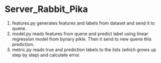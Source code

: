# Server_Rabbit_Pika
1. features.py generates features and labels from dataset and send it to quene.
2. model.py reads features from quene and predict label using linear regression model from bynary pikle. Then it send to new quene this prediction.
3. metric.py reads true and prediction labels to the lists (which grows up step by step) and calculate error. 
